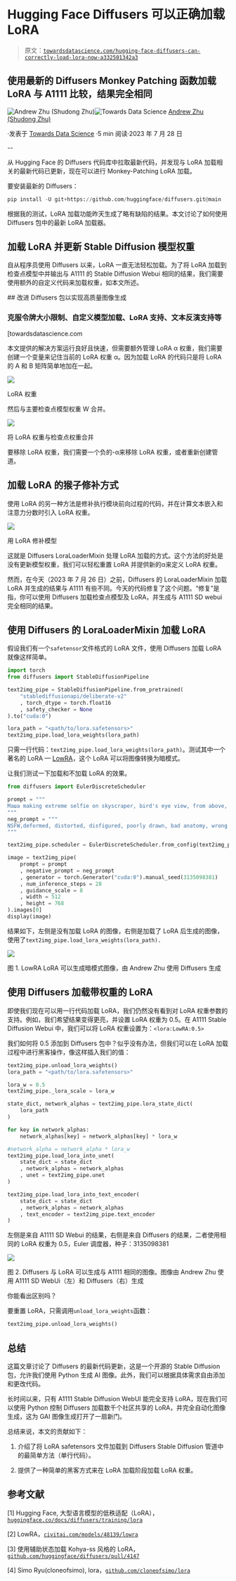 # Hugging Face Diffusers 可以正确加载 LoRA

> 原文：[`towardsdatascience.com/hugging-face-diffusers-can-correctly-load-lora-now-a332501342a3`](https://towardsdatascience.com/hugging-face-diffusers-can-correctly-load-lora-now-a332501342a3)

## 使用最新的 Diffusers Monkey Patching 函数加载 LoRA 与 A1111 比较，结果完全相同

[](https://xhinker.medium.com/?source=post_page-----a332501342a3--------------------------------)![Andrew Zhu (Shudong Zhu)](https://xhinker.medium.com/?source=post_page-----a332501342a3--------------------------------)[](https://towardsdatascience.com/?source=post_page-----a332501342a3--------------------------------)![Towards Data Science](https://towardsdatascience.com/?source=post_page-----a332501342a3--------------------------------) [Andrew Zhu (Shudong Zhu)](https://xhinker.medium.com/?source=post_page-----a332501342a3--------------------------------)

·发表于 [Towards Data Science](https://towardsdatascience.com/?source=post_page-----a332501342a3--------------------------------) ·5 min 阅读·2023 年 7 月 28 日

--

从 Hugging Face 的 Diffusers 代码库中拉取最新代码，并发现与 LoRA 加载相关的最新代码已更新，现在可以进行 Monkey-Patching LoRA 加载。

要安装最新的 Diffusers：

```py
pip install -U git+https://github.com/huggingface/diffusers.git@main
```

根据我的测试，LoRA 加载功能昨天生成了略有缺陷的结果。本文讨论了如何使用 Diffusers 包中的最新 LoRA 加载器。

## 加载 LoRA 并更新 Stable Diffusion 模型权重

自从程序员使用 Diffusers 以来，LoRA 一直无法轻松加载。为了将 LoRA 加载到检查点模型中并输出与 A1111 的 Stable Diffusion Webui 相同的结果，我们需要使用额外的自定义代码来加载权重，如本文所述。

[](/improving-diffusers-package-for-high-quality-image-generation-a50fff04bdd4?source=post_page-----a332501342a3--------------------------------) ## 改进 Diffusers 包以实现高质量图像生成

### 克服令牌大小限制、自定义模型加载、LoRA 支持、文本反演支持等

[towardsdatascience.com

本文提供的解决方案运行良好且快速，但需要额外管理 LoRA α 权重，我们需要创建一个变量来记住当前的 LoRA 权重 α。因为加载 LoRA 的代码只是将 LoRA 的 A 和 B 矩阵简单地加在一起。

![](img/154a503a4e388678150c2d06d0f17b5f.png)

LoRA 权重

然后与主要检查点模型权重 W 合并。

![](img/9ebd02b5d43e5e91b4d0aabbc96abf39.png)

将 LoRA 权重与检查点权重合并

要移除 LoRA 权重，我们需要一个负的-α来移除 LoRA 权重，或者重新创建管道。

## 加载 LoRA 的猴子修补方式

使用 LoRA 的另一种方法是修补执行模块前向过程的代码，并在计算文本嵌入和注意力分数时引入 LoRA 权重。

![](img/98b8861a423a8e3ee63462bd4f1b8aab.png)

用 LoRA 修补模型

这就是 Diffusers LoraLoaderMixin 处理 LoRA 加载的方式。这个方法的好处是没有更新模型权重，我们可以轻松重置 LoRA 并提供新的α来定义 LoRA 权重。

然而，在今天（2023 年 7 月 26 日）之前，Diffusers 的 LoraLoaderMixin 加载 LoRA 并生成的结果与 A1111 有些不同。今天的代码修复了这个问题。“修复”是指，你可以使用 Diffusers 加载检查点模型及 LoRA，并生成与 A1111 SD webui 完全相同的结果。

## 使用 Diffusers 的 LoraLoaderMixin 加载 LoRA

假设我们有一个`safetensor`文件格式的 LoRA 文件，使用 Diffusers 加载 LoRA 就像这样简单。

```py
import torch
from diffusers import StableDiffusionPipeline

text2img_pipe = StableDiffusionPipeline.from_pretrained(
    "stablediffusionapi/deliberate-v2"
    , torch_dtype = torch.float16
    , safety_checker = None
).to("cuda:0")

lora_path = "<path/to/lora.safetensors>"
text2img_pipe.load_lora_weights(lora_path)
```

只需一行代码：`text2img_pipe.load_lora_weights(lora_path)`。测试其中一个著名的 LoRA — [LowRA](https://civitai.com/models/48139/lowra)，这个 LoRA 可以将图像转换为暗模式。

让我们测试一下加载和不加载 LoRA 的效果。

```py
from diffusers import EulerDiscreteScheduler

prompt = """
Маша making extreme selfie on skyscraper, bird's eye view, from above, night, smiling
"""
neg_prompt = """
NSFW,deformed, distorted, disfigured, poorly drawn, bad anatomy, wrong anatomy, extra limb, missing limb, floating limbs, mutated hands and fingers, disconnected limbs, mutation, mutated, ugly, disgusting, blurry, amputation
"""

text2img_pipe.scheduler = EulerDiscreteScheduler.from_config(text2img_pipe.scheduler.config)

image = text2img_pipe(
    prompt = prompt
    , negative_prompt = neg_prompt
    , generator = torch.Generator("cuda:0").manual_seed(3135098381)
    , num_inference_steps = 28
    , guidance_scale = 8
    , width = 512
    , height = 768
).images[0]
display(image)
```

结果如下，左侧是没有加载 LoRA 的图像，右侧是加载了 LoRA 后生成的图像，使用了`text2img_pipe.load_lora_weights(lora_path).`

![](img/ba0440c6896e91461b8a805ee43c0fd5.png)

图 1\. LowRA LoRA 可以生成暗模式图像，由 Andrew Zhu 使用 Diffusers 生成

## 使用 Diffusers 加载带权重的 LoRA

即使我们现在可以用一行代码加载 LoRA，我们仍然没有看到对 LoRA 权重参数的支持。例如，我们希望结果变得更亮，并设置 LoRA 权重为 0.5。在 A1111 Stable Diffusion Webui 中，我们可以将 LoRA 权重设置为：`<lora:LowRA:0.5>`

我们如何将 0.5 添加到 Diffusers 包中？似乎没有办法，但我们可以在 LoRA 加载过程中进行黑客操作，像这样插入我们的值：

```py
text2img_pipe.unload_lora_weights()
lora_path = "<path/to/lora.safetensors>"

lora_w = 0.5
text2img_pipe._lora_scale = lora_w

state_dict, network_alphas = text2img_pipe.lora_state_dict(
    lora_path
)

for key in network_alphas:
    network_alphas[key] = network_alphas[key] * lora_w

#network_alpha = network_alpha * lora_w
text2img_pipe.load_lora_into_unet(
    state_dict = state_dict
    , network_alphas = network_alphas
    , unet = text2img_pipe.unet
)

text2img_pipe.load_lora_into_text_encoder(
    state_dict = state_dict
    , network_alphas = network_alphas
    , text_encoder = text2img_pipe.text_encoder
)
```

左侧是来自 A1111 SD Webui 的结果，右侧是来自 Diffusers 的结果，二者使用相同的 LoRA 权重为 0.5，Euler 调度器，种子：3135098381

![](img/86c3959685bb676e3c09f93e645a2aa6.png)

图 2\. Diffusers 与 LoRA 可以生成与 A1111 相同的图像。图像由 Andrew Zhu 使用 A1111 SD WebUi（左）和 Diffusers（右）生成

你能看出区别吗？

要重置 LoRA，只需调用`unload_lora_weights`函数：

```py
text2img_pipe.unload_lora_weights()
```

## 总结

这篇文章讨论了 Diffusers 的最新代码更新，这是一个开源的 Stable Diffusion 包，允许我们使用 Python 生成 AI 图像。此外，我们可以根据具体需求自由添加和更改代码。

长时间以来，只有 A1111 Stable Diffusion WebUI 能完全支持 LoRA，现在我们可以使用 Python 控制 Diffusers 加载数千个社区共享的 LoRA，并完全自动化图像生成，这为 GAI 图像生成打开了一扇新门。

总结来说，本文的贡献如下：

1.  介绍了将 LoRA safetensors 文件加载到 Diffusers Stable Diffusion 管道中的最简单方法（单行代码）。

1.  提供了一种简单的黑客方式来在 LoRA 加载阶段加载 LoRA 权重。

## 参考文献

[1] Hugging Face, 大型语言模型的低秩适配（LoRA），[`huggingface.co/docs/diffusers/training/lora`](https://huggingface.co/docs/diffusers/training/lora)

[2] LowRA，[`civitai.com/models/48139/lowra`](https://civitai.com/models/48139/lowra)

[3] 使用辅助状态加载 Kohya-ss 风格的 LoRA，[`github.com/huggingface/diffusers/pull/4147`](https://github.com/huggingface/diffusers/pull/4147)

[4] Simo Ryu(cloneofsimo), lora，[`github.com/cloneofsimo/lora`](https://github.com/cloneofsimo/lora)
